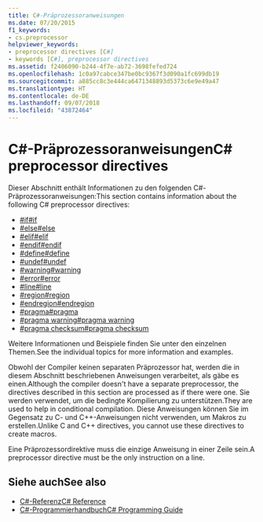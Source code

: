 ```yaml
---
title: C#-Präprozessoranweisungen
ms.date: 07/20/2015
f1_keywords:
- cs.preprocessor
helpviewer_keywords:
- preprocessor directives [C#]
- keywords [C#], preprocessor directives
ms.assetid: f2406090-b244-4f7e-ab72-3698fefed724
ms.openlocfilehash: 1c0a97cabce347be0bc9367f3d090a1fc699db19
ms.sourcegitcommit: a885cc8c3e444ca6471348893d5373c6e9e49a47
ms.translationtype: HT
ms.contentlocale: de-DE
ms.lasthandoff: 09/07/2018
ms.locfileid: "43872464"
---
```

# <a name="c-preprocessor-directives"></a><span data-ttu-id="c56c3-102">C#-Präprozessoranweisungen</span><span class="sxs-lookup"><span data-stu-id="c56c3-102">C# preprocessor directives</span></span>
<span data-ttu-id="c56c3-103">Dieser Abschnitt enthält Informationen zu den folgenden C#-Präprozessoranweisungen:</span><span class="sxs-lookup"><span data-stu-id="c56c3-103">This section contains information about the following C# preprocessor directives:</span></span>

- [<span data-ttu-id="c56c3-104">#if</span><span class="sxs-lookup"><span data-stu-id="c56c3-104">#if</span></span>](../../../csharp/language-reference/preprocessor-directives/preprocessor-if.md)
- [<span data-ttu-id="c56c3-105">#else</span><span class="sxs-lookup"><span data-stu-id="c56c3-105">#else</span></span>](../../../csharp/language-reference/preprocessor-directives/preprocessor-else.md)
- [<span data-ttu-id="c56c3-106">#elif</span><span class="sxs-lookup"><span data-stu-id="c56c3-106">#elif</span></span>](../../../csharp/language-reference/preprocessor-directives/preprocessor-elif.md)
- [<span data-ttu-id="c56c3-107">#endif</span><span class="sxs-lookup"><span data-stu-id="c56c3-107">#endif</span></span>](../../../csharp/language-reference/preprocessor-directives/preprocessor-endif.md)
- [<span data-ttu-id="c56c3-108">#define</span><span class="sxs-lookup"><span data-stu-id="c56c3-108">#define</span></span>](../../../csharp/language-reference/preprocessor-directives/preprocessor-define.md)
- [<span data-ttu-id="c56c3-109">#undef</span><span class="sxs-lookup"><span data-stu-id="c56c3-109">#undef</span></span>](../../../csharp/language-reference/preprocessor-directives/preprocessor-undef.md)
- [<span data-ttu-id="c56c3-110">#warning</span><span class="sxs-lookup"><span data-stu-id="c56c3-110">#warning</span></span>](../../../csharp/language-reference/preprocessor-directives/preprocessor-warning.md)
- [<span data-ttu-id="c56c3-111">#error</span><span class="sxs-lookup"><span data-stu-id="c56c3-111">#error</span></span>](../../../csharp/language-reference/preprocessor-directives/preprocessor-error.md)
- [<span data-ttu-id="c56c3-112">#line</span><span class="sxs-lookup"><span data-stu-id="c56c3-112">#line</span></span>](../../../csharp/language-reference/preprocessor-directives/preprocessor-line.md)
- [<span data-ttu-id="c56c3-113">#region</span><span class="sxs-lookup"><span data-stu-id="c56c3-113">#region</span></span>](../../../csharp/language-reference/preprocessor-directives/preprocessor-region.md)
- [<span data-ttu-id="c56c3-114">#endregion</span><span class="sxs-lookup"><span data-stu-id="c56c3-114">#endregion</span></span>](../../../csharp/language-reference/preprocessor-directives/preprocessor-endregion.md)
- [<span data-ttu-id="c56c3-115">#pragma</span><span class="sxs-lookup"><span data-stu-id="c56c3-115">#pragma</span></span>](../../../csharp/language-reference/preprocessor-directives/preprocessor-pragma.md)
- [<span data-ttu-id="c56c3-116">#pragma warning</span><span class="sxs-lookup"><span data-stu-id="c56c3-116">#pragma warning</span></span>](../../../csharp/language-reference/preprocessor-directives/preprocessor-pragma-warning.md)
- [<span data-ttu-id="c56c3-117">#pragma checksum</span><span class="sxs-lookup"><span data-stu-id="c56c3-117">#pragma checksum</span></span>](../../../csharp/language-reference/preprocessor-directives/preprocessor-pragma-checksum.md)

<span data-ttu-id="c56c3-118">Weitere Informationen und Beispiele finden Sie unter den einzelnen Themen.</span><span class="sxs-lookup"><span data-stu-id="c56c3-118">See the individual topics for more information and examples.</span></span>

<span data-ttu-id="c56c3-119">Obwohl der Compiler keinen separaten Präprozessor hat, werden die in diesem Abschnitt beschriebenen Anweisungen verarbeitet, als gäbe es einen.</span><span class="sxs-lookup"><span data-stu-id="c56c3-119">Although the compiler doesn't have a separate preprocessor, the directives described in this section are processed as if there were one.</span></span> <span data-ttu-id="c56c3-120">Sie werden verwendet, um die bedingte Kompilierung zu unterstützen.</span><span class="sxs-lookup"><span data-stu-id="c56c3-120">They are used to help in conditional compilation.</span></span> <span data-ttu-id="c56c3-121">Diese Anweisungen können Sie im Gegensatz zu C- und C++-Anweisungen nicht verwenden, um Makros zu erstellen.</span><span class="sxs-lookup"><span data-stu-id="c56c3-121">Unlike C and C++ directives, you cannot use these directives to create macros.</span></span>

<span data-ttu-id="c56c3-122">Eine Präprozessordirektive muss die einzige Anweisung in einer Zeile sein.</span><span class="sxs-lookup"><span data-stu-id="c56c3-122">A preprocessor directive must be the only instruction on a line.</span></span>

## <a name="see-also"></a><span data-ttu-id="c56c3-123">Siehe auch</span><span class="sxs-lookup"><span data-stu-id="c56c3-123">See also</span></span>

- [<span data-ttu-id="c56c3-124">C#-Referenz</span><span class="sxs-lookup"><span data-stu-id="c56c3-124">C# Reference</span></span>](../../../csharp/language-reference/index.md)  
- [<span data-ttu-id="c56c3-125">C#-Programmierhandbuch</span><span class="sxs-lookup"><span data-stu-id="c56c3-125">C# Programming Guide</span></span>](../../../csharp/programming-guide/index.md)
